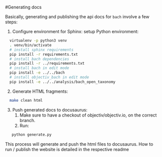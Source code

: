 #Generating docs

Basically, generating and publishing the api docs for `bach` involve a few steps:
1. Configure environment for Sphinx: setup Python environment:
```bash
  virtualenv -p python3 venv
  . venv/bin/activate
  # install sphinx requirements
  pip install -r requirements.txt
  # install bach dependencies
  pip install -r ../requirements.txt
  # install bach in edit mode
  pip install -e ../../bach
  # install objectiv_bach in edit mode
  pip install -e ../../analysis/bach_open_taxonomy
```

2. Generate HTML fragments:
```bash
  make clean html
```
3. Push generated docs to docusaurus:
   1. Make sure to have a checkout of objectiv/objectiv.io, on the correct branch.
   2. Run:
```bash
   python generate.py
```

This process will generate and push the html files to docusaurus. How to run / publish the website is detailed in the 
respective readme 
